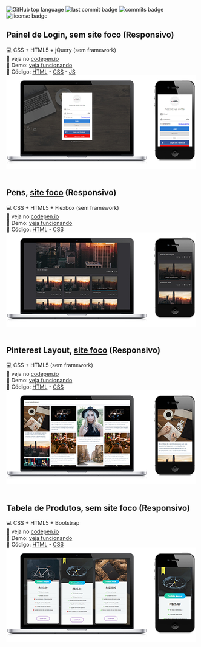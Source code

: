 ![GitHub top language](https://img.shields.io/github/languages/top/fddaineze/Layout-Challenge)
![last commit badge](https://badgen.net/github/last-commit/fddaineze/Layout-Challenge)
![commits badge](https://badgen.net/github/commits/fddaineze/Layout-Challenge)
![license badge](https://badgen.net/github/license/fddaineze/Layout-Challenge)

## Painel de Login, sem site foco **(Responsivo)**
:computer: CSS + HTML5 + jQuery (sem framework)<br>
:link: veja no [codepen.io](https://codepen.io/jimmyfilips/pen/BrgEXK)<br>
:paperclip: Demo: [veja funcionando](https://jimmyfilips.github.io/demo/layout-login/)<br>
:page_facing_up: Código: 
[HTML](examples/login/index.html) -
[CSS](examples/login/css/custom.css) -
[JS](examples/login/js/script.js)<br>
<img src="img/login.jpg" alt="Imagem de exemplo, layout painel de login" width=500>
<br><br>
## Pens, [site foco](https://codepen.io/jimmyfilips/) **(Responsivo)**
:computer: CSS + HTML5 + Flexbox (sem framework)<br>
:link: veja no [codepen.io](https://codepen.io/jimmyfilips/pen/OvKPMG)<br>
:paperclip: Demo: [veja funcionando](https://jimmyfilips.github.io/demo/layout-codepen/)<br>
:page_facing_up: Código: 
[HTML](examples/codepen/index.html) -
[CSS](examples/codepen/css/custom.css)<br>
<img src="img/codepen.jpg" alt="Imagem de exemplo, layout pens do codepen" width=500>
<br><br>
## Pinterest Layout, [site foco](https://br.pinterest.com/) **(Responsivo)**
:computer: CSS + HTML5 (sem framework)<br>
:link: veja no [codepen.io](https://codepen.io/jimmyfilips/pen/RMNGRw)<br>
:paperclip: Demo: [veja funcionando](https://jimmyfilips.github.io/demo/layout-pinterest/)<br>
:page_facing_up: Código: 
[HTML](examples/pinterest/index.html) -
[CSS](examples/pinterest/css/custom.css)<br>
<img src="img/pinterest.jpg" alt="Imagem de exemplo, layout do pinterest" width=500>
<br><br>
## Tabela de Produtos, sem site foco **(Responsivo)**
:computer: CSS + HTML5 + Bootstrap<br>
:link: veja no [codepen.io](https://codepen.io/jimmyfilips/pen/odgrpr)<br>
:paperclip: Demo: [veja funcionando](https://jimmyfilips.github.io/demo/layout-produtos/)<br>
:page_facing_up: Código: 
[HTML](examples/produtos/index.html) -
[CSS](examples/produtos/css/custom.css)<br>
<img src="img/produtos.jpg" alt="Imagem de exemplo, layout opções de produtos" width=500>
